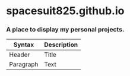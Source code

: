 # spacesuit825.github.io

### A place to display my personal projects.   

| Syntax | Description |
| ----------- | ----------- |
| Header | Title |
| Paragraph | Text |
